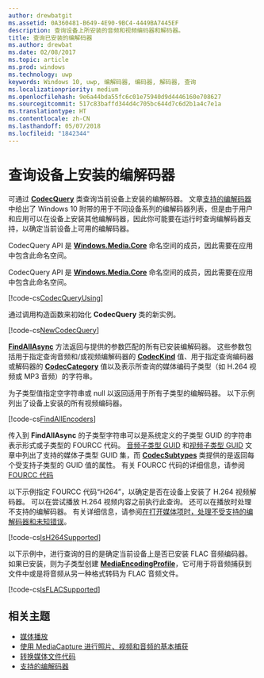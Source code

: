 ```yaml
---
author: drewbatgit
ms.assetid: 0A360481-B649-4E90-9BC4-4449BA7445EF
description: 查询设备上所安装的音频和视频编码器和解码器。
title: 查询已安装的编解码器
ms.author: drewbat
ms.date: 02/08/2017
ms.topic: article
ms.prod: windows
ms.technology: uwp
keywords: Windows 10, uwp, 编解码器, 编码器, 解码器, 查询
ms.localizationpriority: medium
ms.openlocfilehash: 9e6a44bda55fc6c01e75940d9d4446160e708627
ms.sourcegitcommit: 517c83baffd344d4c705bc644d7c6d2b1a4c7e1a
ms.translationtype: HT
ms.contentlocale: zh-CN
ms.lasthandoff: 05/07/2018
ms.locfileid: "1842344"
---
```

# <a name="query-for-codecs-installed-on-a-device"></a>查询设备上安装的编解码器
可通过 **[CodecQuery](https://docs.microsoft.com/uwp/api/windows.media.core.codecquery)** 类查询当前设备上安装的编解码器。 文章[支持的编解码器](supported-codecs.md)中给出了 Windows 10 附带的用于不同设备系列的编解码器列表，但是由于用户和应用可以在设备上安装其他编解码器，因此你可能要在运行时查询编解码器支持，以确定当前设备上可用的编解码器。

CodecQuery API 是 **[Windows.Media.Core](https://docs.microsoft.com/uwp/api/windows.media.core)** 命名空间的成员，因此需要在应用中包含此命名空间。

CodecQuery API 是 **[Windows.Media.Core](https://docs.microsoft.com/uwp/api/windows.media.core)** 命名空间的成员，因此需要在应用中包含此命名空间。

[!code-cs[CodecQueryUsing](./code/TranscodeWin10/cs/MainPage.xaml.cs#SnippetCodecQueryUsing)]

通过调用构造函数来初始化 **CodecQuery** 类的新实例。

[!code-cs[NewCodecQuery](./code/TranscodeWin10/cs/MainPage.xaml.cs#SnippetNewCodecQuery)]

**[FindAllAsync](https://docs.microsoft.com/uwp/api/windows.media.core.codecquery.findallasync)** 方法返回与提供的参数匹配的所有已安装编解码器。 这些参数包括用于指定查询音频和/或视频编解码器的 **[CodecKind](https://docs.microsoft.com/uwp/api/windows.media.core.codeckind)** 值、用于指定查询编码器或解码器的 **[CodecCategory](https://docs.microsoft.com/uwp/api/windows.media.core.codeccategory)** 值以及表示所查询的媒体编码子类型（如 H.264 视频或 MP3 音频）的字符串。

为子类型值指定空字符串或 null 以返回适用于所有子类型的编解码器。 以下示例列出了设备上安装的所有视频编码器。

[!code-cs[FindAllEncoders](./code/TranscodeWin10/cs/MainPage.xaml.cs#SnippetFindAllEncoders)]

传入到 **FindAllAsync** 的子类型字符串可以是系统定义的子类型 GUID 的字符串表示形式或子类型的 FOURCC 代码。 [音频子类型 GUID](https://msdn.microsoft.com/library/windows/desktop/aa372553(v=vs.85).aspx) 和[视频子类型 GUID](https://msdn.microsoft.com/library/windows/desktop/aa370819(v=vs.85).aspx) 文章中列出了支持的媒体子类型 GUID 集，而 **[CodecSubtypes](https://docs.microsoft.com/uwp/api/windows.media.core.codecsubtypes)** 类提供的是返回每个受支持子类型的 GUID 值的属性。 有关 FOURCC 代码的详细信息，请参阅 [FOURCC 代码](https://msdn.microsoft.com/library/windows/desktop/dd375802(v=vs.85).aspx) 

以下示例指定 FOURCC 代码“H264”，以确定是否在设备上安装了 H.264 视频解码器。 可以在尝试播放 H.264 视频内容之前执行此查询。 还可以在播放时处理不支持的编解码器。 有关详细信息，请参阅[在打开媒体项时，处理不受支持的编解码器和未知错误](https://docs.microsoft.com/windows/uwp/audio-video-camera/media-playback-with-mediasource#handle-unsupported-codecs-and-unknown-errors-when-opening-media-items)。

[!code-cs[IsH264Supported](./code/TranscodeWin10/cs/MainPage.xaml.cs#SnippetIsH264Supported)]

以下示例中，进行查询的目的是确定当前设备上是否已安装 FLAC 音频编码器。如果已安装，则为子类型创建 **[MediaEncodingProfile](https://docs.microsoft.com/uwp/api/Windows.Media.MediaProperties.MediaEncodingProfile)**，它可用于将音频捕获到文件中或是将音频从另一种格式转码为 FLAC 音频文件。

[!code-cs[IsFLACSupported](./code/TranscodeWin10/cs/MainPage.xaml.cs#SnippetIsFLACSupported)]

## <a name="related-topics"></a>相关主题

* [媒体播放](media-playback.md)
* [使用 MediaCapture 进行照片、视频和音频的基本捕获](basic-photo-video-and-audio-capture-with-MediaCapture.md)
* [转换媒体文件代码](transcode-media-files.md)
* [支持的编解码器](supported-codecs.md)
 

 




